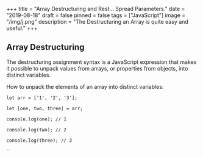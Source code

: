 +++
title = "Array Destructuring and Rest... Spread Parameters."
date = "2019-08-18"
draft = false
pinned = false
tags = ["JavaScript"]
image = "/img/j.png"
description = "The Destructuring an Array is quite easy and useful."
+++
## Array Destructuring 

The destructuring assignment syntax is a JavaScript expression that makes it possible to unpack values from arrays, or properties from objects, into distinct variables. 

How to unpack the elements of an array into distinct variables:

`let arr = ['1', '2', '3'];`

`let [one, two, three] = arr;`

`console.log(one); // 1`

`console.log(two); // 2`

`console.log(three); // 3`



``
